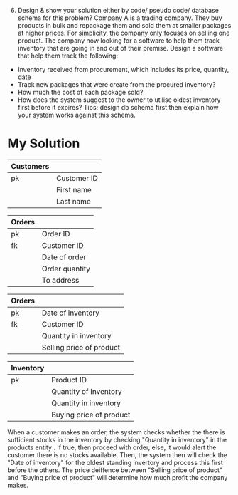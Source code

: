 6. Design & show your solution either by code/ pseudo code/ database schema for this problem?
Company A is a trading company. They buy products in bulk and repackage them and sold them at smaller packages at higher prices.
For simplicity, the company only focuses on selling one product.
The company now looking for a software to help them track inventory that are going in and out of their premise.
Design a software that help them track the following:
- Inventory received from procurement, which includes its price, quantity, date
- Track new packages that were create from the procured inventory?
- How much the cost of each package sold?
- How does the system suggest to the owner to utilise oldest inventory first before it expires?
Tips; design db schema first then explain how your system works against this schema.


# My Solution

| Customers  |  |
|--|--|
| pk  | Customer ID |
|   | First name |
|   | Last name |

| Orders|  |
|--|--|
| pk  | Order ID |
| fk  | Customer ID |
|   | Date of order |
|   | Order quantity |
|   | To address |

| Orders|  |
|--|--|
| pk | Date of inventory |
| fk  | Customer ID |
|   | Quantity in inventory |
|   | Selling price of product |

| Inventory|  |
|--|--|
| pk | Product ID |
|  | Quantity of Inventory |
|   | Quantity in inventory |
|   | Buying price of product |

When a customer makes an order, the system checks whether the there is sufficient stocks in the inventory by checking "Quantity in inventory" in the products entity . If true, then proceed with order, else, it would alert the customer there is no stocks available. Then, the system then will check the "Date of inventory" for the oldest standing invertory and process this first before the others. The price deiffence between "Selling price of product" and "Buying price of product" will determine how much profit the company makes.



